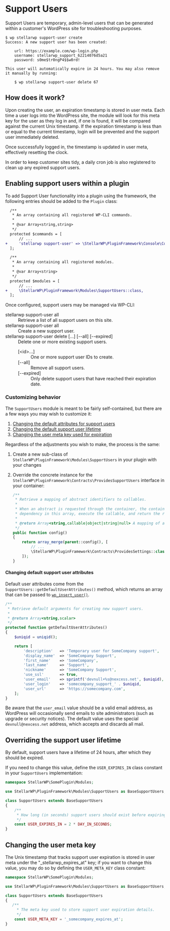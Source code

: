 # Support Users

Support Users are temporary, admin-level users that can be generated within a customer's WordPress site for troubleshooting purposes.

```none
$ wp stellarwp support-user create
Success: A new support user has been created:

	url: https://example.com/wp-login.php
	username: stellarwp_support_62214076d5a21
	password: s0me$tr0ngP4$$w0rd!

This user will automatically expire in 24 hours. You may also remove it manually by running:

	$ wp stellarwp support-user delete 67
```

## How does it work?

Upon creating the user, an expiration timestamp is stored in user meta. Each time a user logs into the WordPress site, the module will look for this meta key for the user as they log in and, if one is found, it will be compared against the current Unix timestamp. If the expiration timestamp is less than or equal to the current timestamp, login will be prevented and the support user immediately deleted.

Once successfully logged in, the timestamp is updated in user meta, effectively resetting the clock.

In order to keep customer sites tidy, a daily cron job is also registered to clean up any expired support users.

## Enabling support users within a plugin

To add Support User functionality into a plugin using the framework, the following entries should be added to the `Plugin` class:

```diff
  /**
   * An array containing all registered WP-CLI commands.
   *
   * @var Array<string,string>
   */
  protected $commands = [
      // ...
+     'stellarwp support-user' => \StellarWP\PluginFramework\Console\Commands\SupportUserCommand::class,
  ];

  /**
   * An array containing all registered modules.
   *
   * @var Array<string>
   */
  protected $modules = [
      // ...
+     \StellarWP\PluginFramework\Modules\SupportUsers::class,
  ];
```

Once configured, support users may be managed via WP-CLI:

<dl>
    <dt>stellarwp support-user all</dt>
    <dd>Retrieve a list of all support users on this site.</dd>
    <dt>stellarwp support-user all</dt>
    <dd>Create a new support user.</dd>
    <dt>stellarwp support-user delete [<id>...] [--all] [--expired]</dt>
    <dd>Delete one or more existing support users.</dd>
    <dd>
        <dl>
            <dt>[&lt;id&gt;...]</dt>
            <dd>One or more support user IDs to create.</dd>
            <dt>[--all]</dt>
            <dd>Remove all support users.</dd>
            <dt>[--expired]</dt>
            <dd>Only delete support users that have reached their expiration date.</dd>
        </dl>
    </dd>
</dl>

### Customizing behavior

The `SupportUsers` module is meant to be fairly self-contained, but there are a few ways you may wish to customize it:

1. [Changing the default attributes for support users](#changing-default-support-user-attributes)
2. [Changing the default support user lifetime](#overriding-the-support-user-lifetime)
3. [Changing the user meta key used for expiration](#changing-the-user-meta-key)

Regardless of the adjustments you wish to make, the process is the same:

1. Create a new sub-class of `StellarWP\PluginFramework\Modules\SupportUsers` in your plugin with your changes
2. Override the concrete instance for the `StellarWP\PluginFramework\Contracts\ProvidesSupportUsers` interface in your container:

    ```php
    /**
     * Retrieve a mapping of abstract identifiers to callables.
     *
     * When an abstract is requested through the container, the container will find the given
     * dependency in this array, execute the callable, and return the result.
     *
     * @return Array<string,callable|object|string|null> A mapping of abstracts to callables.
     */
    public function config()
    {
        return array_merge(parent::config(), [
            // ...
            \StellarWP\PluginFramework\Contracts\ProvidesSettings::class => Modules\SupportUsers::class,
        ]);
    }
    ```

#### Changing default support user attributes

Default user attributes come from the `SupportUsers::getDefaultUserAttributes()` method, which returns an array that can be passed to [`wp_insert_user()`](https://developer.wordpress.org/reference/functions/wp_insert_user/).

```php
/**
 * Retrieve default arguments for creating new support users.
 *
 * @return Array<string,scalar>
 */
protected function getDefaultUserAttributes()
{
    $uniqid = uniqid();

    return [
        'description'   => 'Temporary user for SomeCompany support',
        'display_name'  => 'SomeCompany Support',
        'first_name'    => 'SomeCompany',
        'last_name'     => 'Support',
        'nickname'      => 'SomeCompany Support',
        'use_ssl'       => true,
        'user_email'    => sprintf('devnull+%s@nexcess.net', $uniqid),
        'user_login'    => 'somecompany_support_' . $uniqid,
        'user_url'      => 'https://somecompany.com',
    ];
}
```

Be aware that the `user_email` value should be a valid email address, as WordPress will occasionally send emails to site administrators (such as upgrade or security notices). The default value uses the special `devnull@nexcess.net` address, which accepts and discards all mail.

## Overriding the support user lifetime

By default, support users have a lifetime of 24 hours, after which they should be expired.

If you need to change this value, define the `USER_EXPIRES_IN` class constant in your `SupportUsers` implementation:

```php
namespace StellarWP\SomePlugin\Modules;

use StellarWP\PluginFramework\Modules\SupportUsers as BaseSupportUsers;

class SupportUsers extends BaseSupportUsers
{
    /**
     * How long (in seconds) support users should exist before expiring.
     */
    const USER_EXPIRES_IN = 2 * DAY_IN_SECONDS;
}
```

## Changing the user meta key

The Unix timestamp that tracks support user expiration is stored in user meta under the "_stellarwp_expires_at" key; if you want to change this value, you may do so by defining the `USER_META_KEY` class constant:

```php
namespace StellarWP\SomePlugin\Modules;

use StellarWP\PluginFramework\Modules\SupportUsers as BaseSupportUsers;

class SupportUsers extends BaseSupportUsers
{
   /**
     * The meta key used to store support user expiration details.
     */
    const USER_META_KEY = '_somecompany_expires_at';
}
```
